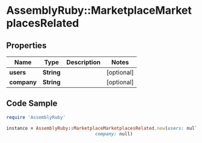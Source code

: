 # AssemblyRuby::MarketplaceMarketplacesRelated

## Properties

Name | Type | Description | Notes
------------ | ------------- | ------------- | -------------
**users** | **String** |  | [optional] 
**company** | **String** |  | [optional] 

## Code Sample

```ruby
require 'AssemblyRuby'

instance = AssemblyRuby::MarketplaceMarketplacesRelated.new(users: null,
                                 company: null)
```


